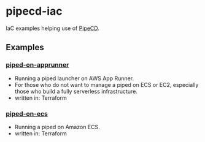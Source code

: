 # pipecd-iac

IaC examples helping use of [PipeCD](https://github.com/pipe-cd/pipecd).

## Examples

### [piped-on-apprunner](piped-on-apprunner/)
- Running a piped launcher on AWS App Runner.
- For those who do not want to manage a piped on ECS or EC2, especially those who build a fully serverless infrastructure.
- written in: Terraform

### [piped-on-ecs](piped-on-ecs/)

- Running a piped on Amazon ECS.
- written in: Terraform
